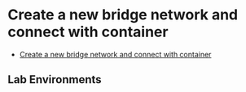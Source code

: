# Create a new bridge network and connect with container

* [Create a new bridge network and connect with container](https://docker-k8s-lab.readthedocs.io/en/latest/docker/create-new-bridge.html)

## Lab Environments
